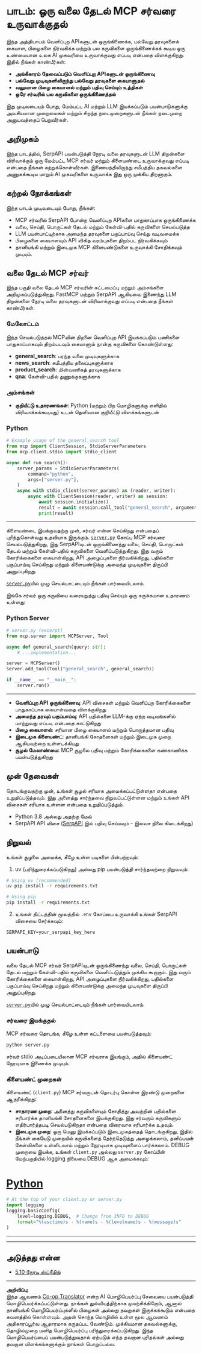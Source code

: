 <!--
CO_OP_TRANSLATOR_METADATA:
{
  "original_hash": "151265c9a2124d7c53e04d16ee3fb73b",
  "translation_date": "2025-10-11T12:13:01+00:00",
  "source_file": "05-AdvancedTopics/web-search-mcp/README.md",
  "language_code": "ta"
}
-->
# பாடம்: ஒரு வலை தேடல் MCP சர்வரை உருவாக்குதல்

இந்த அத்தியாயம் வெளிப்புற APIகளுடன் ஒருங்கிணைக்க, பல்வேறு தரவுகளைக் கையாள, பிழைகளை நிர்வகிக்க மற்றும் பல கருவிகளை ஒருங்கிணைக்கக் கூடிய ஒரு உண்மையான உலக AI முகவரியை உருவாக்குவது எப்படி என்பதை விளக்குகிறது. இதில் நீங்கள் காண்பீர்கள்:

- **அங்கீகாரம் தேவைப்படும் வெளிப்புற APIகளுடன் ஒருங்கிணைவு**
- **பல்வேறு முடிவுகளிலிருந்து பல்வேறு தரவுகளை கையாளுதல்**
- **வலுவான பிழை கையாளல் மற்றும் பதிவு செய்யும் உத்திகள்**
- **ஒரே சர்வரில் பல கருவிகளை ஒருங்கிணைத்தல்**

இது முடிவடையும் போது, மேம்பட்ட AI மற்றும் LLM இயக்கப்படும் பயன்பாடுகளுக்கு அவசியமான முறைமைகள் மற்றும் சிறந்த நடைமுறைகளுடன் நீங்கள் நடைமுறை அனுபவத்தைப் பெறுவீர்கள்.

## அறிமுகம்

இந்த பாடத்தில், SerpAPI பயன்படுத்தி நேரடி வலை தரவுகளுடன் LLM திறன்களை விரிவாக்கும் ஒரு மேம்பட்ட MCP சர்வர் மற்றும் கிளையண்டை உருவாக்குவது எப்படி என்பதை நீங்கள் கற்றுக்கொள்வீர்கள். இணையத்திலிருந்து சமீபத்திய தகவல்களை அணுகக்கூடிய மாறும் AI முகவரிகளை உருவாக்க இது ஒரு முக்கிய திறனாகும்.

## கற்றல் நோக்கங்கள்

இந்த பாடம் முடிவடையும் போது, நீங்கள்:

- MCP சர்வரில் SerpAPI போன்ற வெளிப்புற APIகளை பாதுகாப்பாக ஒருங்கிணைக்க
- வலை, செய்தி, பொருட்கள் தேடல் மற்றும் கேள்வி-பதில் கருவிகளை செயல்படுத்த
- LLM பயன்பாட்டிற்காக அமைந்த தரவுகளை பகுப்பாய்வு செய்து வடிவமைக்க
- பிழைகளை கையாளவும் API விகித வரம்புகளை திறம்பட நிர்வகிக்கவும்
- தானியங்கி மற்றும் இடைமுக MCP கிளையண்டுகளை உருவாக்கி சோதிக்கவும் முடியும்.

## வலை தேடல் MCP சர்வர்

இந்த பகுதி வலை தேடல் MCP சர்வரின் கட்டமைப்பு மற்றும் அம்சங்களை அறிமுகப்படுத்துகிறது. FastMCP மற்றும் SerpAPI ஆகியவை இணைந்து LLM திறன்களை நேரடி வலை தரவுகளுடன் விரிவாக்குவது எப்படி என்பதை நீங்கள் காண்பீர்கள்.

### மேலோட்டம்

இந்த செயல்படுத்தல் MCPவின் திறனை வெளிப்புற API இயக்கப்படும் பணிகளை பாதுகாப்பாகவும் திறம்படவும் கையாளும் நான்கு கருவிகளை கொண்டுள்ளது:

- **general_search**: பரந்த வலை முடிவுகளுக்காக
- **news_search**: சமீபத்திய தலைப்புகளுக்காக
- **product_search**: மின்வணிகத் தரவுகளுக்காக
- **qna**: கேள்வி-பதில் துணுக்குகளுக்காக

### அம்சங்கள்
- **குறியீட்டு உதாரணங்கள்**: Python (மற்றும் பிற மொழிகளுக்கு எளிதில் விரிவாக்கக்கூடியது) உடன் தெளிவான குறியீட்டு விளக்கங்களுடன்

### Python

```python
# Example usage of the general_search tool
from mcp import ClientSession, StdioServerParameters
from mcp.client.stdio import stdio_client

async def run_search():
    server_params = StdioServerParameters(
        command="python",
        args=["server.py"],
    )
    async with stdio_client(server_params) as (reader, writer):
        async with ClientSession(reader, writer) as session:
            await session.initialize()
            result = await session.call_tool("general_search", arguments={"query": "open source LLMs"})
            print(result)
```

---

கிளையண்டை இயக்குவதற்கு முன், சர்வர் என்ன செய்கிறது என்பதைப் புரிந்துகொள்வது உதவியாக இருக்கும். [`server.py`](../../../../05-AdvancedTopics/web-search-mcp/server.py) கோப்பு MCP சர்வரை செயல்படுத்துகிறது, இது SerpAPIயுடன் ஒருங்கிணைந்து வலை, செய்தி, பொருட்கள் தேடல் மற்றும் கேள்வி-பதில் கருவிகளை வெளிப்படுத்துகிறது. இது வரும் கோரிக்கைகளை கையாள்கிறது, API அழைப்புகளை நிர்வகிக்கிறது, பதில்களை பகுப்பாய்வு செய்கிறது மற்றும் கிளையண்டுக்கு அமைந்த முடிவுகளை திருப்பி அனுப்புகிறது.

[`server.py`](../../../../05-AdvancedTopics/web-search-mcp/server.py)யில் முழு செயல்பாட்டையும் நீங்கள் பார்வையிடலாம்.

இங்கே சர்வர் ஒரு கருவியை வரையறுத்து பதிவு செய்யும் ஒரு சுருக்கமான உதாரணம் உள்ளது:

### Python Server

```python
# server.py (excerpt)
from mcp.server import MCPServer, Tool

async def general_search(query: str):
    # ...implementation...

server = MCPServer()
server.add_tool(Tool("general_search", general_search))

if __name__ == "__main__":
    server.run()
```

---

- **வெளிப்புற API ஒருங்கிணைவு**: API விசைகள் மற்றும் வெளிப்புற கோரிக்கைகளை பாதுகாப்பாக கையாள்வதை விளக்குகிறது
- **அமைந்த தரவுப் பகுப்பாய்வு**: API பதில்களை LLM-க்கு ஏற்ற வடிவங்களில் மாற்றுவது எப்படி என்பதை காட்டுகிறது
- **பிழை கையாளல்**: சரியான பிழை கையாளல் மற்றும் பொருத்தமான பதிவு
- **இடைமுக கிளையண்ட்**: தானியங்கி சோதனைகள் மற்றும் இடைமுக முறை ஆகியவற்றை உள்ளடக்கியது
- **சூழல் மேலாண்மை**: MCP சூழலை பதிவு மற்றும் கோரிக்கைகளை கண்காணிக்க பயன்படுத்துகிறது

## முன் தேவைகள்

தொடங்குவதற்கு முன், உங்கள் சூழல் சரியாக அமைக்கப்பட்டுள்ளதா என்பதை உறுதிப்படுத்தவும். இது அனைத்து சார்ந்தவை நிறுவப்பட்டுள்ளன மற்றும் உங்கள் API விசைகள் சரியாக உள்ளன என்பதை உறுதிப்படுத்தும்.

- Python 3.8 அல்லது அதற்கு மேல்
- SerpAPI API விசை ([SerpAPI](https://serpapi.com/) இல் பதிவு செய்யவும் - இலவச நிலை கிடைக்கிறது)

## நிறுவல்

உங்கள் சூழலை அமைக்க, கீழே உள்ள படிகளை பின்பற்றவும்:

1. uv (பரிந்துரைக்கப்படுகிறது) அல்லது pip பயன்படுத்தி சார்ந்தவற்றை நிறுவவும்:

```bash
# Using uv (recommended)
uv pip install -r requirements.txt

# Using pip
pip install -r requirements.txt
```

2. உங்கள் திட்டத்தின் மூலத்தில் `.env` கோப்பை உருவாக்கி உங்கள் SerpAPI விசையை சேர்க்கவும்:

```
SERPAPI_KEY=your_serpapi_key_here
```

## பயன்பாடு

வலை தேடல் MCP சர்வர் SerpAPIயுடன் ஒருங்கிணைந்து வலை, செய்தி, பொருட்கள் தேடல் மற்றும் கேள்வி-பதில் கருவிகளை வெளிப்படுத்தும் முக்கிய கூறாகும். இது வரும் கோரிக்கைகளை கையாள்கிறது, API அழைப்புகளை நிர்வகிக்கிறது, பதில்களை பகுப்பாய்வு செய்கிறது மற்றும் கிளையண்டுக்கு அமைந்த முடிவுகளை திருப்பி அனுப்புகிறது.

[`server.py`](../../../../05-AdvancedTopics/web-search-mcp/server.py)யில் முழு செயல்பாட்டையும் நீங்கள் பார்வையிடலாம்.

### சர்வரை இயக்குதல்

MCP சர்வரை தொடங்க, கீழே உள்ள கட்டளையை பயன்படுத்தவும்:

```bash
python server.py
```

சர்வர் stdio அடிப்படையிலான MCP சர்வராக இயங்கும், அதில் கிளையண்ட் நேரடியாக இணைக்க முடியும்.

### கிளையண்ட் முறைகள்

கிளையண்ட் (`client.py`) MCP சர்வருடன் தொடர்பு கொள்ள இரண்டு முறைகளை ஆதரிக்கிறது:

- **சாதாரண முறை**: அனைத்து கருவிகளையும் சோதித்து அவற்றின் பதில்களை சரிபார்க்க தானியங்கி சோதனைகளை இயக்குகிறது. இது சர்வரும் கருவிகளும் எதிர்பார்த்தபடி செயல்படுகிறதா என்பதை விரைவாக சரிபார்க்க உதவும்.
- **இடைமுக முறை**: ஒரு மெனு இயக்கப்படும் இடைமுகத்தைத் தொடங்குகிறது, இதில் நீங்கள் கையேடு முறையில் கருவிகளைத் தேர்ந்தெடுத்து அழைக்கலாம், தனிப்பயன் கேள்விகளை உள்ளிடலாம் மற்றும் நேரடியாக முடிவுகளைப் பார்க்கலாம்.
DEBUG முறையை இயக்க, உங்கள் `client.py` அல்லது `server.py` கோப்பின் மேற்பகுதியில் logging நிலையை DEBUG ஆக அமைக்கவும்:

# [Python](../../../../05-AdvancedTopics/web-search-mcp)

```python
# At the top of your client.py or server.py
import logging
logging.basicConfig(
    level=logging.DEBUG,  # Change from INFO to DEBUG
    format="%(asctime)s - %(name)s - %(levelname)s - %(message)s"
)
```

---

---

## அடுத்தது என்ன 

- [5.10 நேரடி ஸ்ட்ரீமிங்](../mcp-realtimestreaming/README.md)

---

**அறிவிப்பு**:  
இந்த ஆவணம் [Co-op Translator](https://github.com/Azure/co-op-translator) என்ற AI மொழிபெயர்ப்பு சேவையை பயன்படுத்தி மொழிபெயர்க்கப்பட்டுள்ளது. நாங்கள் துல்லியத்திற்காக முயற்சிக்கிறோம், ஆனால் தானியங்கி மொழிபெயர்ப்புகளில் பிழைகள் அல்லது தவறுகள் இருக்கக்கூடும் என்பதை கவனத்தில் கொள்ளவும். அதன் சொந்த மொழியில் உள்ள மூல ஆவணம் அதிகாரப்பூர்வ ஆதாரமாக கருதப்பட வேண்டும். முக்கியமான தகவல்களுக்கு, தொழில்முறை மனித மொழிபெயர்ப்பு பரிந்துரைக்கப்படுகிறது. இந்த மொழிபெயர்ப்பைப் பயன்படுத்துவதால் ஏற்படும் எந்த தவறான புரிதல்கள் அல்லது தவறான விளக்கங்களுக்கும் நாங்கள் பொறுப்பல்ல.